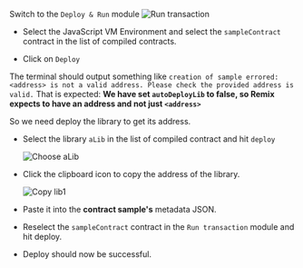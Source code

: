Switch to the `Deploy & Run` module 
![Run transaction](https://github.com/ethereum/remix-workshops/raw/depWithLibs3/DeployWithLibraries/4_Linking_and_Deploying/remix_runtransaction.png "Run Transaction")

 - Select the JavaScript VM Environment and select the `sampleContract` contract in the list of compiled contracts.

 - Click on `Deploy`
 
 The terminal should output something like `creation of sample errored: <address> is not a valid address. Please check the provided address is valid.`
 That is expected: **We have set `autoDeployLib` to false, so Remix expects to have an address and not just `<address>`**

So we need deploy the library to get its address.

  - Select the library `aLib` in the list of compiled contract and hit `deploy`

    ![Choose aLib](https://github.com/ethereum/remix-workshops/raw/depWithLibs3/DeployWithLibraries/4_Linking_and_Deploying/lib1.png "Choose aLib")

  - Click the clipboard icon to copy the address of the library.

    ![Copy lib1](https://github.com/ethereum/remix-workshops/raw/depWithLibs3/DeployWithLibraries/4_Linking_and_Deploying/copy-addr.png "Copy")

  - Paste it into the **contract sample's** metadata JSON.

  - Reselect the `sampleContract` contract in the `Run transaction` module and hit deploy.

  - Deploy should now be successful.

